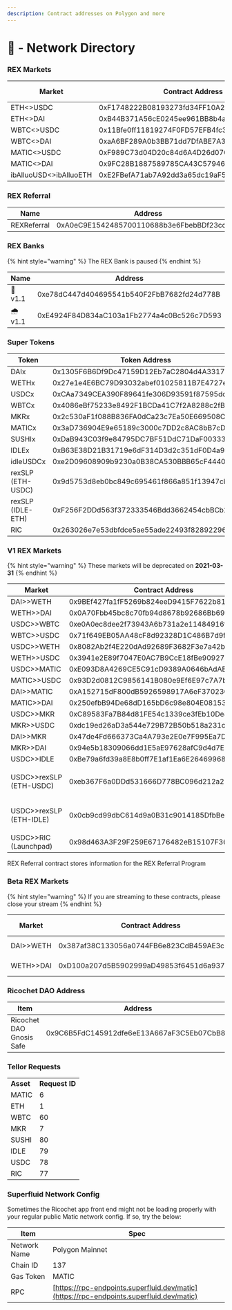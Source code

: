 ```yaml
---
description: Contract addresses on Polygon and more
---
```


# 🔗 - Network Directory

### REX Markets

| Market                 | Contract Address                           | Protocol Version |
| ---------------------- | ------------------------------------------ | ---------------- |
| ETH<>USDC              | 0xF1748222B08193273fd34FF10A28352A2C25Adb0 | v2.0             |
| ETH<>DAI               | 0xB44B371A56cE0245ee961BB8b4a22568e3D32874 | v2.0             |
| WBTC<>USDC             | 0x11Bfe0ff11819274F0FD57EFB4fc365800792D54 | v2.0             |
| WBTC<>DAI              | 0xaA6BF289A0b3BB71dd7DfABE7A373410d37A4b70 | v2.0             |
| MATIC<>USDC            | 0xF989C73d04D20c84d6A4D26d07090D0a63F021C7 | v2.0             |
| MATIC<>DAI             | 0x9FC28B1887589785CA43C57946dD0d3eD781A1eE | v2.0             |
| ibAlluoUSD<>ibAlluoETH | 0xE2FBefA71ab7A92dd3a65dc19aF579cCFE6ade09 | v2.0             |

### REX Referral

| Name        | Address                                    |
| ----------- | ------------------------------------------ |
| REXReferral | 0xA0eC9E1542485700110688b3e6FbebBDf23cd901 |

### REX Banks

{% hint style="warning" %}
The REX Bank is paused
{% endhint %}

| Name          | Address                                    | Collateral  | Debt  |
| ------------- | ------------------------------------------ | ----------- | ----- |
| :shower: v1.1 | 0xe78dC447d404695541b540F2FbB7682fd24d778B | RIC         | USDCx |
| 🌧️ v1.1      | 0xE4924F84D834aC103a1Fb2774a4c0Bc526c7D593 | USDCx       | RIC   |

### Super Tokens

| **Token**         | **Token Address**                          |
| ----------------- | ------------------------------------------ |
| DAIx              | 0x1305F6B6Df9Dc47159D12Eb7aC2804d4A33173c2 |
| WETHx             | 0x27e1e4E6BC79D93032abef01025811B7E4727e85 |
| USDCx             | 0xCAa7349CEA390F89641fe306D93591f87595dc1F |
| WBTCx             | 0x4086eBf75233e8492F1BCDa41C7f2A8288c2fB92 |
| MKRx              | 0x2c530aF1f088B836FA0dCa23c7Ea50E669508C4C |
| MATICx            | 0x3aD736904E9e65189c3000c7DD2c8AC8bB7cD4e3 |
| SUSHIx            | 0xDaB943C03f9e84795DC7BF51DdC71DaF0033382b |
| IDLEx             | 0xB63E38D21B31719e6dF314D3d2c351dF0D4a9162 |
| idleUSDCx         | 0xe2D09608909b9230a0B38CA530BBB65cF4440587 |
| rexSLP (ETH-USDC) | 0x9d5753d8eb0bc849c695461f866a851f13947cb3 |
| rexSLP (IDLE-ETH) | 0xF256F2DDd563f372333546Bdd3662454cbBCb22A |
| RIC               | 0x263026e7e53dbfdce5ae55ade22493f828922965 |

### V1 REX Markets

{% hint style="warning" %}
These markets will be deprecated on **2021-03-31**
{% endhint %}

| **Market**                         | **Contract Address**                       |
| ---------------------------------- | ------------------------------------------ |
| DAI>>WETH                          | 0x9BEf427fa1fF5269b824eeD9415F7622b81244f5 |
| WETH>>DAI                          | 0x0A70Fbb45bc8c70fb94d8678b92686Bb69dEA3c3 |
| USDC>>WBTC                         | 0xe0A0ec8dee2f73943A6b731a2e11484916f45D44 |
| WBTC>>USDC                         | 0x71f649EB05AA48cF8d92328D1C486B7d9fDbfF6b |
| USDC>>WETH                         | 0x8082Ab2f4E220dAd92689F3682F3e7a42b206B42 |
| WETH>>USDC                         | 0x3941e2E89f7047E0AC7B9CcE18fBe90927a32100 |
| USDC>>MATIC                        | 0xE093D8A4269CE5C91cD9389A0646bAdAB2c8D9A3 |
| MATIC>>USDC                        | 0x93D2d0812C9856141B080e9Ef6E97c7A7b342d7F |
| DAI>>MATIC                         | 0xA152715dF800dB5926598917A6eF3702308bcB7e |
| MATIC>>DAI                         | 0x250efbB94De68dD165bD6c98e804E08153Eb91c6 |
| USDC>>MKR                          | 0xC89583Fa7B84d81FE54c1339ce3fEb10De8B4C96 |
| MKR>>USDC                          | 0xdc19ed26aD3a544e729B72B50b518a231cBAD9Ab |
| DAI>>MKR                           | 0x47de4Fd666373Ca4A793e2E0e7F995Ea7D3c9A29 |
| MKR>>DAI                           | 0x94e5b18309066dd1E5aE97628afC9d4d7EB58161 |
| USDC>>IDLE                         | 0xBe79a6fd39a8E8b0ff7E1af1Ea6E264699680584 |
| <p>USDC>>rexSLP <br>(ETH-USDC)</p> | 0xeb367F6a0DDd531666D778BC096d212a235a6f78 |
| <p>USDC>>rexSLP<br>(ETH-IDLE)</p>  | 0x0cb9cd99dbC614d9a0B31c9014185DfbBe392eb5 |
| USDC>>RIC (Launchpad)              | 0x98d463A3F29F259E67176482eB15107F364c7E18 |

REX Referral contract stores information for the REX Referral Program

### Beta REX Markets

{% hint style="warning" %}
If you are streaming to these contracts, please close your stream
{% endhint %}

| Market    | Contract Address                           | Deprecated On... |
| --------- | ------------------------------------------ | ---------------- |
| DAI>>WETH | 0x387af38C133056a0744FB6e823CdB459AE3c5a1f | August 1st, 2021 |
| WETH>>DAI | 0xD100a207d5B5902999aD49853f6451d6a93771A4 | August 1st, 2021 |

### Ricochet DAO Address

| Item                     | Address                                    |
| ------------------------ | ------------------------------------------ |
| Ricochet DAO Gnosis Safe | 0x9C6B5FdC145912dfe6eE13A667aF3C5Eb07CbB89 |

### Tellor Requests

|           |                |
| --------- | -------------- |
| **Asset** | **Request ID** |
| MATIC     | 6              |
| ETH       | 1              |
| WBTC      | 60             |
| MKR       | 7              |
| SUSHI     | 80             |
| IDLE      | 79             |
| USDC      | 78             |
| RIC       | 77             |

### Superfluid Network Config

Sometimes the Ricochet app front end might not be loading properly with your regular public Matic network config. If so, try the below:

| Item         | Spec                                                                                     |
| ------------ | ---------------------------------------------------------------------------------------- |
| Network Name | Polygon Mainnet                                                                          |
| Chain ID     | 137                                                                                      |
| Gas Token    | MATIC                                                                                    |
| RPC          | [https://rpc-endpoints.superfluid.dev/matic](https://rpc-endpoints.superfluid.dev/matic) |
